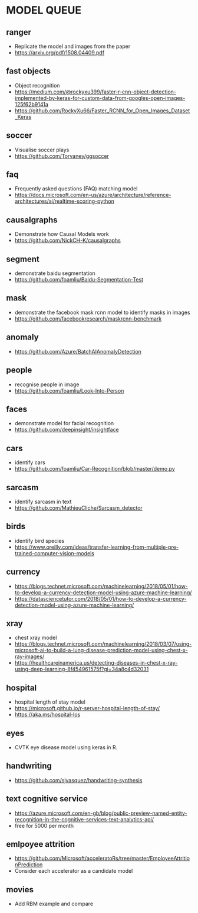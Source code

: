 # MODEL QUEUE

## ranger
* Replicate the model and images from the paper
* https://arxiv.org/pdf/1508.04409.pdf

## fast objects
* Object recognition
* https://medium.com/@rockyxu399/faster-r-cnn-object-detection-implemented-by-keras-for-custom-data-from-googles-open-images-125f62b9141a
* https://github.com/RockyXu66/Faster_RCNN_for_Open_Images_Dataset_Keras

## soccer
* Visualise soccer plays
* https://github.com/Torvaney/ggsoccer

## faq
* Frequently asked questions (FAQ) matching model
* https://docs.microsoft.com/en-us/azure/architecture/reference-architectures/ai/realtime-scoring-python

## causalgraphs
* Demonstrate how Causal Models work
* https://github.com/NickCH-K/causalgraphs

## segment
* demonstrate baidu segmentation
* https://github.com/foamliu/Baidu-Segmentation-Test

## mask
* demonstrate the facebook mask rcnn model to identify masks in images
* https://github.com/facebookresearch/maskrcnn-benchmark

## anomaly
* https://github.com/Azure/BatchAIAnomalyDetection

## people
* recognise people in image
* https://github.com/foamliu/Look-Into-Person

## faces
* demonstrate model for facial recognition
* https://github.com/deepinsight/insightface

## cars
* identify cars
* https://github.com/foamliu/Car-Recognition/blob/master/demo.py

## sarcasm
* identify sarcasm in text
* https://github.com/MathieuCliche/Sarcasm_detector

## birds
* identify bird species
* https://www.oreilly.com/ideas/transfer-learning-from-multiple-pre-trained-computer-vision-models
  
## currency
* https://blogs.technet.microsoft.com/machinelearning/2018/05/01/how-to-develop-a-currency-detection-model-using-azure-machine-learning/
* https://datasciencetutor.com/2018/05/01/how-to-develop-a-currency-detection-model-using-azure-machine-learning/
  
## xray
* chest xray model
* https://blogs.technet.microsoft.com/machinelearning/2018/03/07/using-microsoft-ai-to-build-a-lung-disease-prediction-model-using-chest-x-ray-images/
* https://healthcareinamerica.us/detecting-diseases-in-chest-x-ray-using-deep-learning-8f454961575f?gi=34a8c4d32031

## hospital
* hospital length of stay model
* https://microsoft.github.io/r-server-hospital-length-of-stay/
* https://aka.ms/hospital-los

## eyes
* CVTK eye disease model using keras in R.

## handwriting
* https://github.com/sjvasquez/handwriting-synthesis

## text cognitive service
* https://azure.microsoft.com/en-gb/blog/public-preview-named-entity-recognition-in-the-cognitive-services-text-analytics-api/
* free for 5000 per month

## emlpoyee attrition
* https://github.com/Microsoft/acceleratoRs/tree/master/EmployeeAttritionPrediction
* Consider each accelerator as a candidate model

## movies
* Add RBM example and compare
